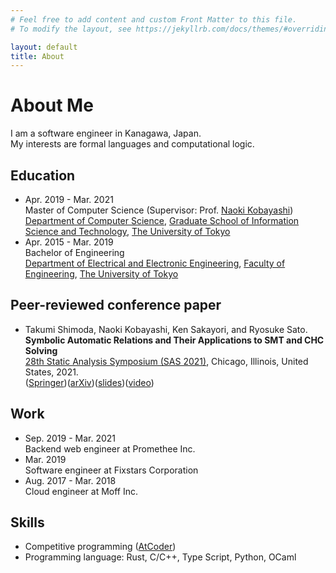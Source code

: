 ```yaml
---
# Feel free to add content and custom Front Matter to this file.
# To modify the layout, see https://jekyllrb.com/docs/themes/#overriding-theme-defaults

layout: default
title: About
---
```


# About Me

I am a software engineer in Kanagawa, Japan.  
My interests are formal languages and computational logic.

## Education

- Apr. 2019 - Mar. 2021  
  Master of Computer Science (Supervisor: Prof. [Naoki Kobayashi](http://www-kb.is.s.u-tokyo.ac.jp/~koba/))  
  [Department of Computer Science](http://www.is.s.u-tokyo.ac.jp/english), [Graduate School of Information Science and Technology](http://www.i.u-tokyo.ac.jp/index_e.shtml), [The University of Tokyo](http://www.u-tokyo.ac.jp/en)
- Apr. 2015 - Mar. 2019  
  Bachelor of Engineering  
  [Department of Electrical and Electronic Engineering](https://www.ee.t.u-tokyo.ac.jp), [Faculty of Engineering](https://www.t.u-tokyo.ac.jp), [The University of Tokyo](http://www.u-tokyo.ac.jp/en)

## Peer-reviewed conference paper

- Takumi Shimoda, Naoki Kobayashi, Ken Sakayori, and Ryosuke Sato.  
  **Symbolic Automatic Relations and Their Applications to SMT and CHC Solving**  
  [28th Static Analysis Symposium (SAS 2021)](https://conf.researchr.org/home/sas-2021), Chicago, Illinois, United States, 2021.  
  ([Springer](/pub/tmp.pdf))([arXiv](https://arxiv.org/abs/2108.07642))([slides](/pub/tmp.pdf))([video](/pub/tmp.pdf))

## Work

- Sep. 2019 - Mar. 2021  
  Backend web engineer at Promethee Inc.
- Mar. 2019  
  Software engineer at Fixstars Corporation
- Aug. 2017 - Mar. 2018  
  Cloud engineer at Moff Inc.

## Skills

- Competitive programming ([AtCoder](https://atcoder.jp/users/darshimo))
- Programming language: Rust, C/C++, Type Script, Python, OCaml
